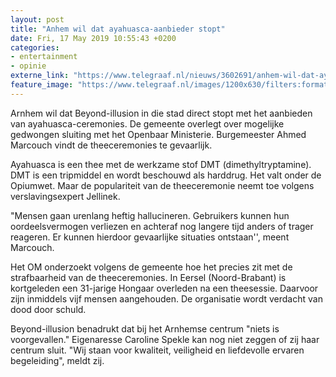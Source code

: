 ```yaml
---
layout: post
title: "Anhem wil dat ayahuasca-aanbieder stopt"
date: Fri, 17 May 2019 10:55:43 +0200
categories: 
- entertainment 
- opinie 
externe_link: "https://www.telegraaf.nl/nieuws/3602691/anhem-wil-dat-ayahuasca-aanbieder-stopt"
feature_image: "https://www.telegraaf.nl/images/1200x630/filters:format(jpeg):quality(80)/cdn-kiosk-api.telegraaf.nl/ed0beb72-7881-11e9-ac2b-0217670beecd.jpg"
---
```


<p class="intro">Arnhem wil dat Beyond-illusion in die stad direct stopt met het aanbieden van ayahuasca-ceremonies. De gemeente overlegt over mogelijke gedwongen sluiting met het Openbaar Ministerie. Burgemeester Ahmed Marcouch vindt de theeceremonies te gevaarlijk.</p> <p>Ayahuasca is een thee met de werkzame stof DMT (dimethyltryptamine). DMT is een tripmiddel en wordt beschouwd als harddrug. Het valt onder de Opiumwet. Maar de populariteit van de theeceremonie neemt toe volgens verslavingsexpert Jellinek.</p><p>"Mensen gaan urenlang heftig hallucineren. Gebruikers kunnen hun oordeelsvermogen verliezen en achteraf nog langere tijd anders of trager reageren. Er kunnen hierdoor gevaarlijke situaties ontstaan'', meent Marcouch.</p><p>Het OM onderzoekt volgens de gemeente hoe het precies zit met de strafbaarheid van de theeceremonies. In Eersel (Noord-Brabant) is kortgeleden een 31-jarige Hongaar overleden na een theesessie. Daarvoor zijn inmiddels vijf mensen aangehouden. De organisatie wordt verdacht van dood door schuld.</p><p>Beyond-illusion benadrukt dat bij het Arnhemse centrum "niets is voorgevallen." Eigenaresse Caroline Spekle kan nog niet zeggen of zij haar centrum sluit. "Wij staan voor kwaliteit, veiligheid en liefdevolle ervaren begeleiding", meldt zij.</p>
